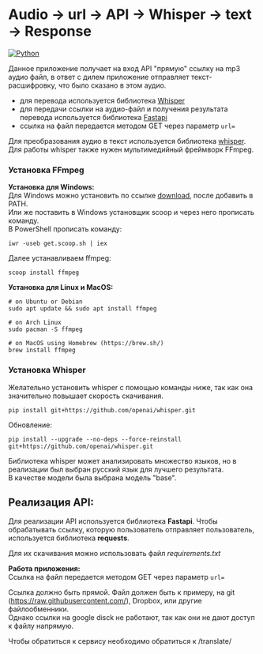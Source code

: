 
# Audio -> url -> API -> Whisper -> text -> Response 
[![Python](https://img.shields.io/badge/python-3.6%20%7C%203.7%20%7C%203.8%20%7C%203.9-blue)](https://www.python.org)

Данное приложение получает на вход API "прямую" ссылку на mp3 аудио файл, в ответ с дилем приложение отправляет текст-расшифровку, что было сказано в этом аудио.

 - для перевода используется библиотека [Whisper](https://openai.com/blog/whisper)
 - для передачи ссылки на аудио-файл и получения результата перевода используется библиотека [Fastapi](https://github.com/tiangolo/fastapi)
 - ссылка на файл передается методом GET через параметр `url=`

Для преобразования аудио в текст используется библиотека [whisper](https://github.com/openai/whisper).  
Для работы whisper также нужен мультимедийный фреймворк FFmpeg.  

### Установка FFmpeg ###  
**Установка для Windows:**  
Для Windows можно установить по ссылке [download](https://ffmpeg.org/download.html#build-windows), после добавить в PATH.  
Или же поставить в Windows установщик scoop и через него прописать команду.  
В PowerShell прописать команду:  
```
iwr -useb get.scoop.sh | iex
```
Далее устанавливаем ffmpeg:
```
scoop install ffmpeg
```

**Установка для Linux и MacOS:**
```  
# on Ubuntu or Debian
sudo apt update && sudo apt install ffmpeg

# on Arch Linux
sudo pacman -S ffmpeg

# on MacOS using Homebrew (https://brew.sh/)
brew install ffmpeg
```

### Установка Whisper ### 
Желательно установить whisper c помощью команды ниже, так как она значительно повышает скорость скачивания.
```
pip install git+https://github.com/openai/whisper.git
```
Обновление:
``` 
pip install --upgrade --no-deps --force-reinstall git+https://github.com/openai/whisper.git
``` 

Библиотека whisper может анализировать множество языков, но в реализации был выбран русский язык для лучшего результата.  
В качестве модели была выбрана модель "base".

## Реализация API: ##  
Для реализации API используется библиотека **Fastapi**.
Чтобы обрабатывать ссылку, которую пользователь отправляет пользователь, используется библиотека **requests**.

Для их скачивания можно использовать файл *requirements.txt*

**Работа приложения:**  
Ссылка на файл передается методом GET через параметр `url=`

Ссылка должно быть прямой. Файл должен быть к примеру, на git (https://raw.githubusercontent.com/), Dropbox, или другие файлообменники.  
Однако ссылки на google disck не работают, так как они не дают доступ к файлу напрямую.

Чтобы обратиться к сервису необходимо обратиться к /translate/
